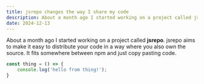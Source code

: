 ```yaml
---
title: jsrepo changes the way I share my code
description: About a month ago I started working on a project called jsrepo.
date: 2024-12-13
---
```


About a month ago I started working on a project called **jsrepo**. jsrepo aims to make it easy to distribute your code in a way where you also own the source. It fits somewhere between npm and just copy pasting code.

```ts
const thing = () => {
    console.log('hello from thing!');
}
```